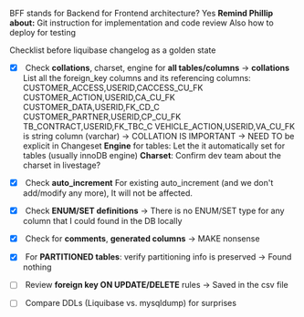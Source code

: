 BFF stands for Backend for Frontend architecture? Yes
**Remind Phillip about:**
Git instruction for implementation and code review
Also how to deploy for testing

Checklist before liquibase changelog as a golden state
- [x]  Check **collations**, charset, engine for **all tables/columns** ->
**collations**
List all the foreign_key columns and its referencing columns:
CUSTOMER_ACCESS,USERID,CACCESS_CU_FK
CUSTOMER_ACTION,USERID,CA_CU_FK
CUSTOMER_DATA,USERID,FK_CD_C
CUSTOMER_PARTNER,USERID,CP_CU_FK
TB_CONTRACT,USERID,FK_TBC_C
VEHICLE_ACTION,USERID,VA_CU_FK
is string column (varchar) -> COLLATION IS IMPORTANT -> NEED TO be explicit in Changeset
**Engine** for tables: Let the it automatically set for tables (usually innoDB engine)
**Charset**: Confirm dev team about the charset in livestage?
- [x]  Check **auto_increment**
For existing auto_increment (and we don't add/modify any more), It will not be affected.
- [x]  Check **ENUM/SET definitions**
-> There is no ENUM/SET type for any column that I could found in the DB locally
- [x]  Check for **comments**, **generated columns**
-> MAKE nonsense
- [x]  For **PARTITIONED tables**: verify partitioning info is preserved
-> Found nothing
- [ ]  Review **foreign key ON UPDATE/DELETE** rules
-> Saved in the csv file
- [ ]  Compare DDLs (Liquibase vs. mysqldump) for surprises

